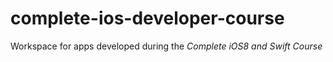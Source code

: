 complete-ios-developer-course
=============================

Workspace for apps developed during the *Complete iOS8 and Swift Course*